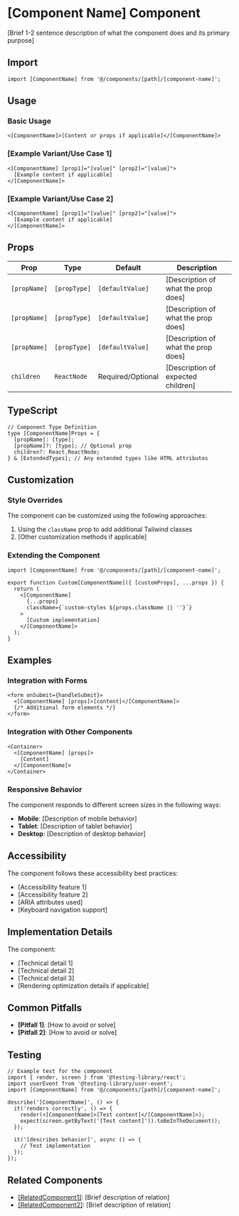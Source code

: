 # [Component Name] Component

[Brief 1-2 sentence description of what the component does and its primary purpose]

## Import

```tsx
import [ComponentName] from '@/components/[path]/[component-name]';
```

## Usage

### Basic Usage

```tsx
<[ComponentName]>[Content or props if applicable]</[ComponentName]>
```

### [Example Variant/Use Case 1]

```tsx
<[ComponentName] [prop1]="[value]" [prop2]="[value]">
  [Example content if applicable]
</[ComponentName]>
```

### [Example Variant/Use Case 2]

```tsx
<[ComponentName] [prop1]="[value]" [prop2]="[value]">
  [Example content if applicable]
</[ComponentName]>
```

## Props

| Prop | Type | Default | Description |
|------|------|---------|-------------|
| `[propName]` | `[propType]` | `[defaultValue]` | [Description of what the prop does] |
| `[propName]` | `[propType]` | `[defaultValue]` | [Description of what the prop does] |
| `[propName]` | `[propType]` | `[defaultValue]` | [Description of what the prop does] |
| `children` | `ReactNode` | Required/Optional | [Description of expected children] |

## TypeScript

```tsx
// Component Type Definition
type [ComponentName]Props = {
  [propName]: [type];
  [propName]?: [type]; // Optional prop
  children?: React.ReactNode;
} & [ExtendedTypes]; // Any extended types like HTML attributes
```

## Customization

### Style Overrides

The component can be customized using the following approaches:

1. Using the `className` prop to add additional Tailwind classes
2. [Other customization methods if applicable]

### Extending the Component

```tsx
import [ComponentName] from '@/components/[path]/[component-name]';

export function Custom[ComponentName]({ [customProps], ...props }) {
  return (
    <[ComponentName] 
      {...props} 
      className={`custom-styles ${props.className || ''}`}
    >
      [Custom implementation]
    </[ComponentName]>
  );
}
```

## Examples

### Integration with Forms

```tsx
<form onSubmit={handleSubmit}>
  <[ComponentName] [props]>[content]</[ComponentName]>
  {/* Additional form elements */}
</form>
```

### Integration with Other Components

```tsx
<Container>
  <[ComponentName] [props]>
    [Content]
  </[ComponentName]>
</Container>
```

### Responsive Behavior

The component responds to different screen sizes in the following ways:

- **Mobile**: [Description of mobile behavior]
- **Tablet**: [Description of tablet behavior]
- **Desktop**: [Description of desktop behavior]

## Accessibility

The component follows these accessibility best practices:

- [Accessibility feature 1]
- [Accessibility feature 2]
- [ARIA attributes used]
- [Keyboard navigation support]

## Implementation Details

The component:

- [Technical detail 1]
- [Technical detail 2]
- [Technical detail 3]
- [Rendering optimization details if applicable]

## Common Pitfalls

- **[Pitfall 1]**: [How to avoid or solve]
- **[Pitfall 2]**: [How to avoid or solve]

## Testing

```tsx
// Example test for the component
import { render, screen } from '@testing-library/react';
import userEvent from '@testing-library/user-event';
import [ComponentName] from '@/components/[path]/[component-name]';

describe('[ComponentName]', () => {
  it('renders correctly', () => {
    render(<[ComponentName]>[Test content]</[ComponentName]>);
    expect(screen.getByText('[Test content]')).toBeInTheDocument();
  });
  
  it('[describes behavior]', async () => {
    // Test implementation
  });
});
```

## Related Components

- [[RelatedComponent1]](./[RelatedComponent1].md): [Brief description of relation]
- [[RelatedComponent2]](./[RelatedComponent2].md): [Brief description of relation]

